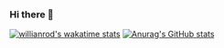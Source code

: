 ### Hi there 👋
[![willianrod's wakatime stats](https://github-readme-stats.vercel.app/api/wakatime?username=hootch)](https://github.com/anuraghazra/github-readme-stats)
[![Anurag's GitHub stats](https://github-readme-stats.vercel.app/api?username=hootch)](https://github.com/anuraghazra/github-readme-stats)
<!--
**hootch/hootch** is a ✨ _special_ ✨ repository because its `README.md` (this file) appears on your GitHub profile.

Here are some ideas to get you started:

- 🔭 I’m currently working on ...
- 🌱 I’m currently learning ...
- 👯 I’m looking to collaborate on ...
- 🤔 I’m looking for help with ...
- 💬 Ask me about ...
- 📫 How to reach me: ...
- 😄 Pronouns: ...
- ⚡ Fun fact: ...
-->
